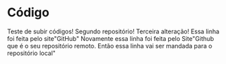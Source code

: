 # Código
 Teste de subir códigos!
 Segundo repositório!
 Terceira alteração!
 Essa linha foi feita pelo site"GitHub"
 Novamente essa linha foi feita pelo Site"Github que é o seu repositório remoto. Então essa linha vai ser mandada para o repositório local"
